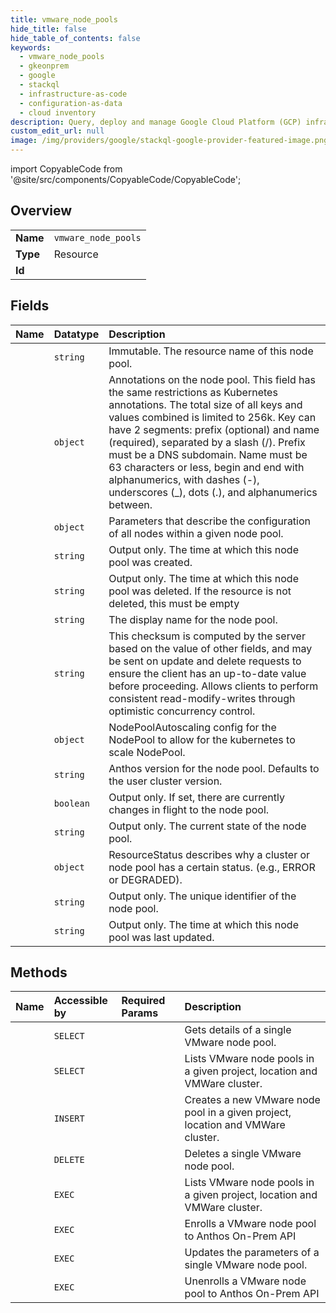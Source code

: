 ```yaml
---
title: vmware_node_pools
hide_title: false
hide_table_of_contents: false
keywords:
  - vmware_node_pools
  - gkeonprem
  - google    
  - stackql
  - infrastructure-as-code
  - configuration-as-data
  - cloud inventory
description: Query, deploy and manage Google Cloud Platform (GCP) infrastructure and resources using SQL
custom_edit_url: null
image: /img/providers/google/stackql-google-provider-featured-image.png
---
```


import CopyableCode from '@site/src/components/CopyableCode/CopyableCode';




## Overview
<table><tbody>
<tr><td><b>Name</b></td><td><code>vmware_node_pools</code></td></tr>
<tr><td><b>Type</b></td><td>Resource</td></tr>
<tr><td><b>Id</b></td><td><CopyableCode code="gkeonprem.vmware_node_pools" /></td></tr>
</tbody></table>

## Fields
| Name | Datatype | Description |
|:-----|:---------|:------------|
| <CopyableCode code="name" /> | `string` | Immutable. The resource name of this node pool. |
| <CopyableCode code="annotations" /> | `object` | Annotations on the node pool. This field has the same restrictions as Kubernetes annotations. The total size of all keys and values combined is limited to 256k. Key can have 2 segments: prefix (optional) and name (required), separated by a slash (/). Prefix must be a DNS subdomain. Name must be 63 characters or less, begin and end with alphanumerics, with dashes (-), underscores (_), dots (.), and alphanumerics between. |
| <CopyableCode code="config" /> | `object` | Parameters that describe the configuration of all nodes within a given node pool. |
| <CopyableCode code="createTime" /> | `string` | Output only. The time at which this node pool was created. |
| <CopyableCode code="deleteTime" /> | `string` | Output only. The time at which this node pool was deleted. If the resource is not deleted, this must be empty |
| <CopyableCode code="displayName" /> | `string` | The display name for the node pool. |
| <CopyableCode code="etag" /> | `string` | This checksum is computed by the server based on the value of other fields, and may be sent on update and delete requests to ensure the client has an up-to-date value before proceeding. Allows clients to perform consistent read-modify-writes through optimistic concurrency control. |
| <CopyableCode code="nodePoolAutoscaling" /> | `object` | NodePoolAutoscaling config for the NodePool to allow for the kubernetes to scale NodePool. |
| <CopyableCode code="onPremVersion" /> | `string` | Anthos version for the node pool. Defaults to the user cluster version. |
| <CopyableCode code="reconciling" /> | `boolean` | Output only. If set, there are currently changes in flight to the node pool. |
| <CopyableCode code="state" /> | `string` | Output only. The current state of the node pool. |
| <CopyableCode code="status" /> | `object` | ResourceStatus describes why a cluster or node pool has a certain status. (e.g., ERROR or DEGRADED). |
| <CopyableCode code="uid" /> | `string` | Output only. The unique identifier of the node pool. |
| <CopyableCode code="updateTime" /> | `string` | Output only. The time at which this node pool was last updated. |
## Methods
| Name | Accessible by | Required Params | Description |
|:-----|:--------------|:----------------|:------------|
| <CopyableCode code="projects_locations_vmware_clusters_vmware_node_pools_get" /> | `SELECT` | <CopyableCode code="locationsId, projectsId, vmwareClustersId, vmwareNodePoolsId" /> | Gets details of a single VMware node pool. |
| <CopyableCode code="projects_locations_vmware_clusters_vmware_node_pools_list" /> | `SELECT` | <CopyableCode code="locationsId, projectsId, vmwareClustersId" /> | Lists VMware node pools in a given project, location and VMWare cluster. |
| <CopyableCode code="projects_locations_vmware_clusters_vmware_node_pools_create" /> | `INSERT` | <CopyableCode code="locationsId, projectsId, vmwareClustersId" /> | Creates a new VMware node pool in a given project, location and VMWare cluster. |
| <CopyableCode code="projects_locations_vmware_clusters_vmware_node_pools_delete" /> | `DELETE` | <CopyableCode code="locationsId, projectsId, vmwareClustersId, vmwareNodePoolsId" /> | Deletes a single VMware node pool. |
| <CopyableCode code="_projects_locations_vmware_clusters_vmware_node_pools_list" /> | `EXEC` | <CopyableCode code="locationsId, projectsId, vmwareClustersId" /> | Lists VMware node pools in a given project, location and VMWare cluster. |
| <CopyableCode code="projects_locations_vmware_clusters_vmware_node_pools_enroll" /> | `EXEC` | <CopyableCode code="locationsId, projectsId, vmwareClustersId" /> | Enrolls a VMware node pool to Anthos On-Prem API |
| <CopyableCode code="projects_locations_vmware_clusters_vmware_node_pools_patch" /> | `EXEC` | <CopyableCode code="locationsId, projectsId, vmwareClustersId, vmwareNodePoolsId" /> | Updates the parameters of a single VMware node pool. |
| <CopyableCode code="projects_locations_vmware_clusters_vmware_node_pools_unenroll" /> | `EXEC` | <CopyableCode code="locationsId, projectsId, vmwareClustersId, vmwareNodePoolsId" /> | Unenrolls a VMware node pool to Anthos On-Prem API |
